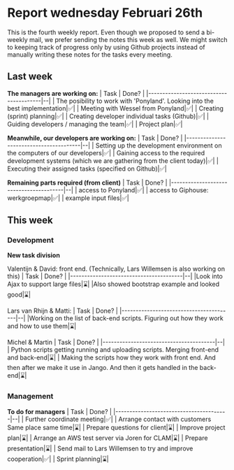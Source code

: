 # Report wednesday Februari 26th
This is the fourth weekly report. Even though we proposed to send a bi-weekly mail, we prefer sending the notes this week as well. We might switch to keeping track of progress only by using Github projects instead of manually writing these notes for the tasks every meeting.

## Last week
__The managers are working on:__
| Task                                   | Done? |
|----------------------------------------|--|
| The posibility to work with 'Ponyland'. Looking into the best implementation|✅|
| Meeting with Wessel from Ponyland|✅|
| Creating (sprint) planning|✅|
| Creating developer individual tasks (Github)|✅|
| Guiding developers / managing the team|✅|
| Project plan|✅|

__Meanwhile, our developers are working on:__
| Task                                   | Done? |
|----------------------------------------|--|
| Setting up the development environment on the computers of our developers|✅| 
| Gaining access to the required development systems (which we are gathering from the client today)|✅| 
| Executing their assigned tasks (specified on Github)|✅|

__Remaining parts required (from client)__
| Task                                   | Done? |
|----------------------------------------|--|
| access to Ponyland|✅|
| access to Giphouse: werkgroepmap|✅|
| example input files|✅|

## This week
### Development
__New task division__

Valentijn & David: front end. (Technically, Lars Willemsen is also working on this)
| Task                                   | Done? |
|----------------------------------------|--|
|Look into Ajax to support large files|⌛️|
|Also showed bootstrap example and looked good|⌛️|

Lars van Rhijn & Matti:
| Task                                   | Done? |
|----------------------------------------|--| 
|Working on the list of back-end scripts. Figuring out how they work and how to use them|⌛️|

Michel & Martin
| Task                                   | Done? |
|----------------------------------------|--|
| Python scripts getting running and uploading scripts. Merging front-end and back-end|⌛️|
| Making the scripts how they work with front end. And then after we make it use in Jango. And then it gets handled in the back-end|⌛️|

### Management
__To do for managers__
| Task                                   | Done? |
|----------------------------------------|--|
| Further coordinate meeting|✅|
| Arrange contact with customers Same place same time|⌛️|
| Prepare questions for client|⌛️|
| Improve project plan|⌛️|
| Arrange an AWS test server via Joren for CLAM|⌛️|
| Prepare presentation|⌛️|
| Send mail to Lars Willemsen to try and improve cooperation|✅|
| Sprint planning|⌛️|
